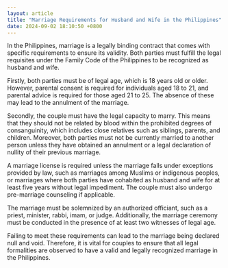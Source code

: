 ```yaml
---
layout: article
title: "Marriage Requirements for Husband and Wife in the Philippines"
date: 2024-09-02 18:10:50 +0800
---
```


<p>In the Philippines, marriage is a legally binding contract that comes with specific requirements to ensure its validity. Both parties must fulfill the legal requisites under the Family Code of the Philippines to be recognized as husband and wife.</p><p>Firstly, both parties must be of legal age, which is 18 years old or older. However, parental consent is required for individuals aged 18 to 21, and parental advice is required for those aged 21 to 25. The absence of these may lead to the annulment of the marriage.</p><p>Secondly, the couple must have the legal capacity to marry. This means that they should not be related by blood within the prohibited degrees of consanguinity, which includes close relatives such as siblings, parents, and children. Moreover, both parties must not be currently married to another person unless they have obtained an annulment or a legal declaration of nullity of their previous marriage.</p><p>A marriage license is required unless the marriage falls under exceptions provided by law, such as marriages among Muslims or indigenous peoples, or marriages where both parties have cohabited as husband and wife for at least five years without legal impediment. The couple must also undergo pre-marriage counseling if applicable.</p><p>The marriage must be solemnized by an authorized officiant, such as a priest, minister, rabbi, imam, or judge. Additionally, the marriage ceremony must be conducted in the presence of at least two witnesses of legal age.</p><p>Failing to meet these requirements can lead to the marriage being declared null and void. Therefore, it is vital for couples to ensure that all legal formalities are observed to have a valid and legally recognized marriage in the Philippines.</p>